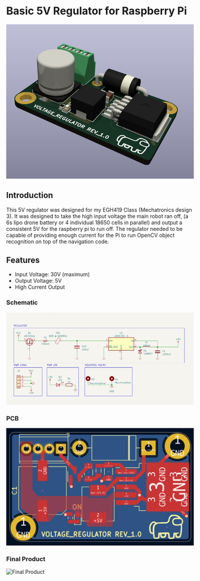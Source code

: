 # Basic 5V Regulator for Raspberry Pi

![Regulator Image](regulatorImage.png)

## Introduction

This 5V regulator was designed for my EGH419 Class (Mechatronics design 3). It was designed to take the high input voltage the main robot ran off, (a 6s lipo drone battery or 4 individual 18650 cells in parallel) and output a consistent 5V for the raspberry pi to run off. The regulator needed to be capable of providing enough current for the Pi to run OpenCV object recognition on top of the navigation code. 

## Features

- Input Voltage: 30V (maximum)
- Output Voltage: 5V
- High Current Output

### Schematic

![Schematic](schematic.png)

### PCB

![PCB](pcb.png)

### Final Product

![Final Product](finalProduct.png)



